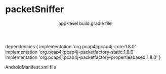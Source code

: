 # packetSniffer
<header>
    app-level build.gradle file

</header>

dependencies {
    implementation 'org.pcap4j:pcap4j-core:1.8.0'
    implementation 'org.pcap4j:pcap4j-packetfactory-static:1.8.0'
    implementation 'org.pcap4j:pcap4j-packetfactory-propertiesbased:1.8.0'
}


AndroidManifest.xml file 
<uses-permission android:name="android.permission.WRITE_EXTERNAL_STORAGE" />

